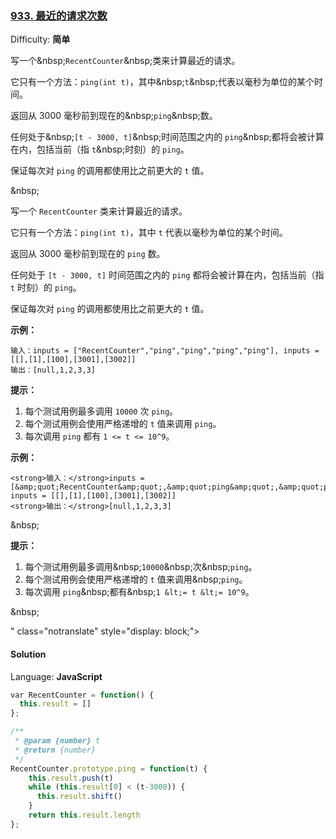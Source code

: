 ### [933\. 最近的请求次数](https://leetcode-cn.com/problems/number-of-recent-calls/)

Difficulty: **简单**

写一个&amp;nbsp;<code>RecentCounter</code>&amp;nbsp;类来计算最近的请求。</p>

<p>它只有一个方法：<code>ping(int t)</code>，其中&amp;nbsp;<code>t</code>&amp;nbsp;代表以毫秒为单位的某个时间。</p>

<p>返回从 3000 毫秒前到现在的&amp;nbsp;<code>ping</code>&amp;nbsp;数。</p>

<p>任何处于&amp;nbsp;<code>[t - 3000, t]</code>&amp;nbsp;时间范围之内的 <code>ping</code>&amp;nbsp;都将会被计算在内，包括当前（指 <code>t</code>&amp;nbsp;时刻）的 <code>ping</code>。</p>

<p>保证每次对 <code>ping</code> 的调用都使用比之前更大的 <code>t</code> 值。</p>

<p>&amp;nbsp;</p>

<p>

写一个 `RecentCounter` 类来计算最近的请求。

它只有一个方法：`ping(int t)`，其中 `t` 代表以毫秒为单位的某个时间。

返回从 3000 毫秒前到现在的 `ping` 数。

任何处于 `[t - 3000, t]` 时间范围之内的 `ping` 都将会被计算在内，包括当前（指 `t` 时刻）的 `ping`。

保证每次对 `ping` 的调用都使用比之前更大的 `t` 值。

**示例：**

```
输入：inputs = ["RecentCounter","ping","ping","ping","ping"], inputs = [[],[1],[100],[3001],[3002]]
输出：[null,1,2,3,3]
```

**提示：**

1.  每个测试用例最多调用 `10000` 次 `ping`。
2.  每个测试用例会使用严格递增的 `t` 值来调用 `ping`。
3.  每次调用 `ping` 都有 `1 <= t <= 10^9`。

<strong>示例：</strong></p>

```
<strong>输入：</strong>inputs = [&amp;quot;RecentCounter&amp;quot;,&amp;quot;ping&amp;quot;,&amp;quot;ping&amp;quot;,&amp;quot;ping&amp;quot;,&amp;quot;ping&amp;quot;], inputs = [[],[1],[100],[3001],[3002]]
<strong>输出：</strong>[null,1,2,3,3]
```

<p>&amp;nbsp;</p>

<p><strong>提示：</strong></p>

<ol>
	<li>每个测试用例最多调用&amp;nbsp;<code>10000</code>&amp;nbsp;次&amp;nbsp;<code>ping</code>。</li>
	<li>每个测试用例会使用严格递增的 <code>t</code> 值来调用&amp;nbsp;<code>ping</code>。</li>
	<li>每次调用 <code>ping</code>&amp;nbsp;都有&amp;nbsp;<code>1 &amp;lt;= t &amp;lt;= 10^9</code>。</li>
</ol>

<p>&amp;nbsp;</p>
" class="notranslate" style="display: block;">

#### Solution

Language: **JavaScript**

```javascript
​var RecentCounter = function() {
  this.result = []
};

/**
 * @param {number} t
 * @return {number}
 */
RecentCounter.prototype.ping = function(t) {
    this.result.push(t)
    while (this.result[0] < (t-3000)) {
      this.result.shift()
    }
    return this.result.length
};
```